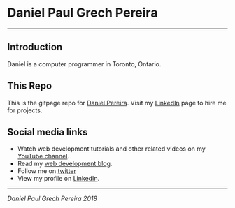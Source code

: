 # Daniel Paul Grech Pereira
---

## Introduction

Daniel is a computer programmer in Toronto, Ontario.

## This Repo

This is the gitpage repo for [Daniel Pereira][gitpagelink].
Visit my [LinkedIn][linkedinlink] page to hire me for projects.


## Social media links

- Watch web development tutorials and other related videos on my [YouTube channel][youtubelink].
- Read my [web development blog][bloglink].
- Follow me on [twitter][twitterlink]
- View my profile on [LinkedIn][linkedinlink].

---

_*Daniel Paul Grech Pereira 2018*_

[gitpagelink]: <https://pereiradaniel.github.io>
[youtubelink]: <https://www.youtube.com/c/danielpaulgrechpereira>
[bloglink]: <https://pereirawebdev.blogspot.ca>
[twitterlink]: <https://twitter.com/pereirawebdev>
[linkedinlink]: <https://ca.linkedin.com/in/danielpaulpereira>
